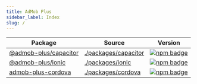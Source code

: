 ```yaml
---
title: AdMob Plus
sidebar_label: Index
slug: /
---
```


|              Package               |                                             Source                                              |                                                                  Version                                                                  |
| ---------------------------------- | ----------------------------------------------------------------------------------------------- | ----------------------------------------------------------------------------------------------------------------------------------------- |
| [@admob-plus/capacitor](capacitor) | [./packages/capacitor](https://github.com/admob-plus/admob-plus/tree/master/packages/capacitor) | [![npm badge](https://img.shields.io/npm/v/@admob-plus/capacitor?style=flat-square)](https://www.npmjs.com/package/@admob-plus/capacitor) |
| [@admob-plus/ionic](ionic)         | [./packages/ionic](https://github.com/admob-plus/admob-plus/tree/master/packages/ionic)         | [![npm badge](https://img.shields.io/npm/v/@admob-plus/ionic?style=flat-square)](https://www.npmjs.com/package/@admob-plus/ionic)         |
| [admob-plus-cordova](cordova)      | [./packages/cordova](https://github.com/admob-plus/admob-plus/tree/master/packages/cordova)     | [![npm badge](https://img.shields.io/npm/v/admob-plus-cordova?style=flat-square)](https://www.npmjs.com/package/admob-plus-cordova)       |


